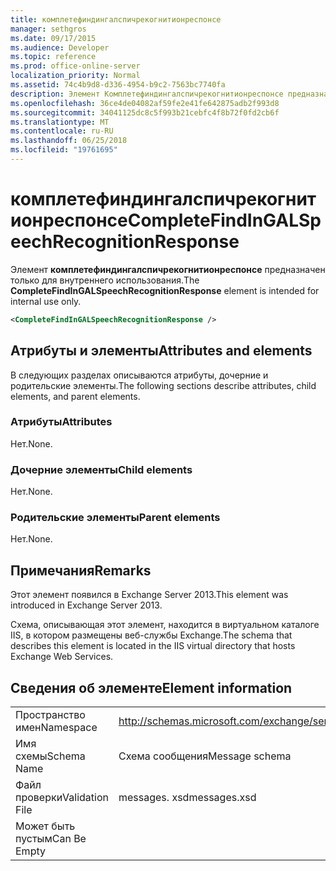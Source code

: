 ```yaml
---
title: комплетефиндингалспичрекогнитионреспонсе
manager: sethgros
ms.date: 09/17/2015
ms.audience: Developer
ms.topic: reference
ms.prod: office-online-server
localization_priority: Normal
ms.assetid: 74c4b9d8-d336-4954-b9c2-7563bc7740fa
description: Элемент Комплетефиндингалспичрекогнитионреспонсе предназначен только для внутреннего использования.
ms.openlocfilehash: 36ce4de04082af59fe2e41fe642875adb2f993d8
ms.sourcegitcommit: 34041125dc8c5f993b21cebfc4f8b72f0fd2cb6f
ms.translationtype: MT
ms.contentlocale: ru-RU
ms.lasthandoff: 06/25/2018
ms.locfileid: "19761695"
---
```

# <a name="completefindingalspeechrecognitionresponse"></a><span data-ttu-id="21f8d-103">комплетефиндингалспичрекогнитионреспонсе</span><span class="sxs-lookup"><span data-stu-id="21f8d-103">CompleteFindInGALSpeechRecognitionResponse</span></span>

<span data-ttu-id="21f8d-104">Элемент **комплетефиндингалспичрекогнитионреспонсе** предназначен только для внутреннего использования.</span><span class="sxs-lookup"><span data-stu-id="21f8d-104">The **CompleteFindInGALSpeechRecognitionResponse** element is intended for internal use only.</span></span> 
  
```XML
<CompleteFindInGALSpeechRecognitionResponse />
```

## <a name="attributes-and-elements"></a><span data-ttu-id="21f8d-105">Атрибуты и элементы</span><span class="sxs-lookup"><span data-stu-id="21f8d-105">Attributes and elements</span></span>

<span data-ttu-id="21f8d-106">В следующих разделах описываются атрибуты, дочерние и родительские элементы.</span><span class="sxs-lookup"><span data-stu-id="21f8d-106">The following sections describe attributes, child elements, and parent elements.</span></span>
  
### <a name="attributes"></a><span data-ttu-id="21f8d-107">Атрибуты</span><span class="sxs-lookup"><span data-stu-id="21f8d-107">Attributes</span></span>

<span data-ttu-id="21f8d-108">Нет.</span><span class="sxs-lookup"><span data-stu-id="21f8d-108">None.</span></span>
  
### <a name="child-elements"></a><span data-ttu-id="21f8d-109">Дочерние элементы</span><span class="sxs-lookup"><span data-stu-id="21f8d-109">Child elements</span></span>

<span data-ttu-id="21f8d-110">Нет.</span><span class="sxs-lookup"><span data-stu-id="21f8d-110">None.</span></span>
  
### <a name="parent-elements"></a><span data-ttu-id="21f8d-111">Родительские элементы</span><span class="sxs-lookup"><span data-stu-id="21f8d-111">Parent elements</span></span>

<span data-ttu-id="21f8d-112">Нет.</span><span class="sxs-lookup"><span data-stu-id="21f8d-112">None.</span></span>
  
## <a name="remarks"></a><span data-ttu-id="21f8d-113">Примечания</span><span class="sxs-lookup"><span data-stu-id="21f8d-113">Remarks</span></span>

<span data-ttu-id="21f8d-114">Этот элемент появился в Exchange Server 2013.</span><span class="sxs-lookup"><span data-stu-id="21f8d-114">This element was introduced in Exchange Server 2013.</span></span>
  
<span data-ttu-id="21f8d-115">Схема, описывающая этот элемент, находится в виртуальном каталоге IIS, в котором размещены веб-службы Exchange.</span><span class="sxs-lookup"><span data-stu-id="21f8d-115">The schema that describes this element is located in the IIS virtual directory that hosts Exchange Web Services.</span></span>
  
## <a name="element-information"></a><span data-ttu-id="21f8d-116">Сведения об элементе</span><span class="sxs-lookup"><span data-stu-id="21f8d-116">Element information</span></span>

|||
|:-----|:-----|
|<span data-ttu-id="21f8d-117">Пространство имен</span><span class="sxs-lookup"><span data-stu-id="21f8d-117">Namespace</span></span>  <br/> |http://schemas.microsoft.com/exchange/services/2006/messages  <br/> |
|<span data-ttu-id="21f8d-118">Имя схемы</span><span class="sxs-lookup"><span data-stu-id="21f8d-118">Schema Name</span></span>  <br/> |<span data-ttu-id="21f8d-119">Схема сообщения</span><span class="sxs-lookup"><span data-stu-id="21f8d-119">Message schema</span></span>  <br/> |
|<span data-ttu-id="21f8d-120">Файл проверки</span><span class="sxs-lookup"><span data-stu-id="21f8d-120">Validation File</span></span>  <br/> |<span data-ttu-id="21f8d-121">messages. xsd</span><span class="sxs-lookup"><span data-stu-id="21f8d-121">messages.xsd</span></span>  <br/> |
|<span data-ttu-id="21f8d-122">Может быть пустым</span><span class="sxs-lookup"><span data-stu-id="21f8d-122">Can Be Empty</span></span>  <br/> ||
   

